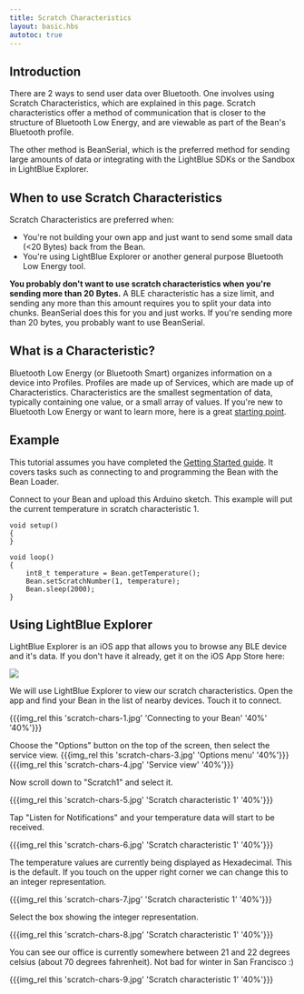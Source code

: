 ```yaml
---
title: Scratch Characteristics
layout: basic.hbs
autotoc: true
---
```


## Introduction

There are 2 ways to send user data over Bluetooth. One involves using Scratch Characteristics, which are explained in this page. Scratch characteristics offer a method of communication that is closer to the structure of Bluetooth Low Energy, and are viewable as part of the Bean's Bluetooth profile. 

The other method is BeanSerial, which is the preferred method for sending large amounts of data or integrating with the LightBlue SDKs or the Sandbox in LightBlue Explorer. 

## When to use Scratch Characteristics 

Scratch Characteristics are preferred when:
* You're not building your own app and just want to send some small data (<20 Bytes) back from the Bean.
* You're using LightBlue Explorer or another general purpose Bluetooth Low Energy tool.

**You probably don't want to use scratch characteristics when you're sending more than 20 Bytes.** A BLE characteristic has a size limit, and sending any more than this amount requires you to split your data into chunks. BeanSerial does this for you and just works. If you're sending more than 20 bytes, you probably want to use BeanSerial.

## What is a Characteristic? 

Bluetooth Low Energy (or Bluetooth Smart) organizes information on a device into Profiles. Profiles are made up of Services, which are made up of Characteristics. Characteristics are the smallest segmentation of data, typically containing one value, or a small array of values. If you're new to Bluetooth Low Energy or want to learn more, here is a great [starting point](https://learn.adafruit.com/introduction-to-bluetooth-low-energy/introduction). 

## Example

This tutorial assumes you have completed the [Getting Started guide](#). It covers tasks such as connecting to and programming the Bean with the Bean Loader. 

Connect to your Bean and upload this Arduino sketch. This example will put the current temperature in scratch characteristic 1. 

```
void setup()
{
}

void loop()
{
	int8_t temperature = Bean.getTemperature();
	Bean.setScratchNumber(1, temperature);
	Bean.sleep(2000);  
}
```


## Using LightBlue Explorer

LightBlue Explorer is an iOS app that allows you to browse any BLE device and it's data. If you don't have it already, get it on the iOS App Store here: 

<a href="https://itunes.apple.com/us/app/lightblue-explorer-bluetooth/id557428110?mt=8">
  <img src="../../_assets/images/getting-started/ios/app_store.svg">
</a>

We will use LightBlue Explorer to view our scratch characteristics. Open the app and find your Bean in the list of nearby devices. Touch it to connect. 

{{{img_rel this 'scratch-chars-1.jpg' 'Connecting to your Bean' '40%' '40%'}}}


Choose the "Options" button on the top of the screen, then select the service view.
{{{img_rel this 'scratch-chars-3.jpg' 'Options menu' '40%'}}}
{{{img_rel this 'scratch-chars-4.jpg' 'Service view' '40%'}}}

Now scroll down to "Scratch1" and select it. 

{{{img_rel this 'scratch-chars-5.jpg' 'Scratch characteristic 1' '40%'}}}

Tap "Listen for Notifications" and your temperature data will start to be received. 

{{{img_rel this 'scratch-chars-6.jpg' 'Scratch characteristic 1' '40%'}}}

The temperature values are currently being displayed as Hexadecimal. This is the default. If you touch on the upper right corner we can change this to an integer representation. 

{{{img_rel this 'scratch-chars-7.jpg' 'Scratch characteristic 1' '40%'}}}

Select the box showing the integer representation. 

{{{img_rel this 'scratch-chars-8.jpg' 'Scratch characteristic 1' '40%'}}}

You can see our office is currently somewhere between 21 and 22 degrees celsius (about 70 degrees fahrenheit). Not bad for winter in San Francisco :) 

{{{img_rel this 'scratch-chars-9.jpg' 'Scratch characteristic 1' '40%'}}}
